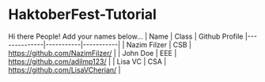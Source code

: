 # HaktoberFest-Tutorial

Hi there People! Add your names below...
| Name         | Class     | Github Profile
|--------------|-----------|-----------|
| Nazim Filzer | CSB       | https://github.com/NazimFilzer/ |
| John Doe     | EEE       | https://github.com/adilmp123/ |
| Lisa VC      | CSA       | https://github.com/LisaVCherian/ |

